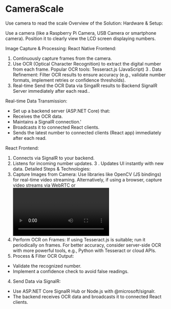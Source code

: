 # CameraScale
Use camera to read the scale
Overview of the Solution:
Hardware & Setup:

Use a camera (like a Raspberry Pi Camera, USB Camera or smartphone camera).
Position it to clearly view the LCD screen displaying numbers.

Image Capture & Processing:
React Native  Frontend:
1. Continuously capture frames from the camera.
2. Use OCR (Optical Character Recognition) to extract the digital number from each frame. Popular OCR tools: Tesseract.js (JavaScript)
3 . Data Refinement:
Filter OCR results to ensure accuracy (e.g., validate number formats, implement retries or confidence thresholds).
4. Real-time Send the OCR Data via SingalR results to Backend SignalR Server immediately after each read..
 
Real-time Data Transmission:

- Set up a backend server (ASP.NET Core) that:
- Receives the OCR data.
- Maintains a SignalR connection.'
- Broadcasts it to connected React clients.
- Sends the latest number to connected clients (React app) immediately after each read.

React Frontend:

1. Connects via SignalR to your backend.
2. Listens for incoming number updates.
3 . Updates UI instantly with new data.
Detailed Steps & Technologies:
1. Capture Images from Camera:
Use libraries like OpenCV (JS bindings) for real-time video streaming.
Alternatively, if using a browser, capture video streams via WebRTC or <video> elements.
2. Perform OCR on Frames:
If using Tesseract.js is suitable; run it periodically on frames.
For better accuracy, consider server-side OCR with more powerful tools, e.g., Python with Tesseract or cloud APIs.
3. Process & Filter OCR Output:
- Validate the recognized number.
- Implement a confidence check to avoid false readings.
4. Send Data via SignalR:
- Use ASP.NET Core SignalR Hub or Node.js with @microsoft/signalr.
- The backend receives OCR data and broadcasts it to connected React clients.

